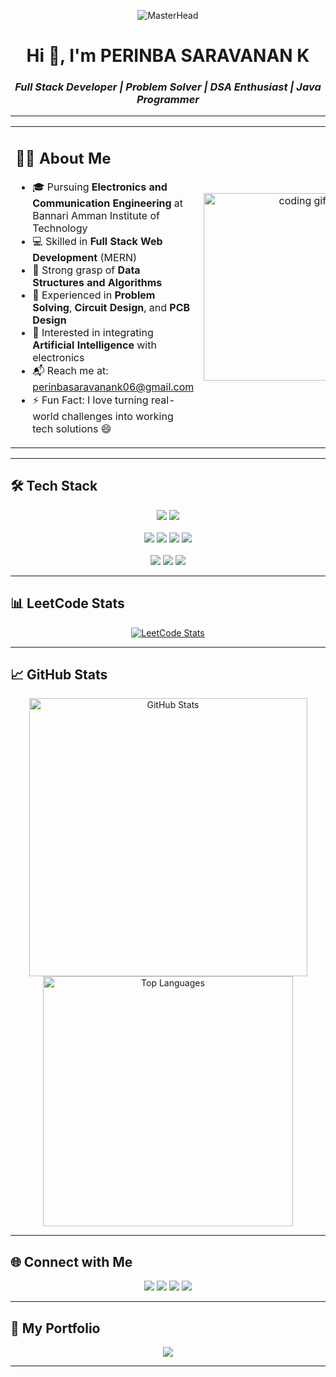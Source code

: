 <!-- HEADER GIF -->
<p align="center">
  <img src="https://user-images.githubusercontent.com/10498744/210012254-234538ff-d198-48aa-8964-37e6fd45d227.gif" alt="MasterHead" />
</p>

<h1 align="center">Hi 👋, I'm PERINBA SARAVANAN K</h1>
<h3 align="center"><i>Full Stack Developer | Problem Solver | DSA Enthusiast | Java Programmer</i></h3>

---

<!-- ABOUT SECTION WITH GIF TO THE RIGHT -->
<table>
  <tr>
    <td width="60%">
      <h2>👨‍💻 About Me</h2>
      <ul>
        <li>🎓 Pursuing <b>Electronics and Communication Engineering</b> at Bannari Amman Institute of Technology</li>
        <li>💻 Skilled in <b>Full Stack Web Development</b> (MERN)</li>
        <li>🧠 Strong grasp of <b>Data Structures and Algorithms</b></li>
        <li>🔧 Experienced in <b>Problem Solving</b>, <b>Circuit Design</b>, and <b>PCB Design</b></li>
        <li>🤖 Interested in integrating <b>Artificial Intelligence</b> with electronics</li>
        <li>📬 Reach me at: <a href="mailto:perinbasaravanank06@gmail.com">perinbasaravanank06@gmail.com</a></li>
        <li>⚡ Fun Fact: I love turning real-world challenges into working tech solutions 😄</li>
      </ul>
    </td>
    <td width="40%" align="center">
      <img src="https://media3.giphy.com/media/v1.Y2lkPTc5MGI3NjExYm42eXNlZXc5YnBudmlsZ3VoM3p1MmpvZ3g3eGN4bHRhaGRrY2xtNCZlcD12MV9pbnRlcm5hbF9naWZfYnlfaWQmY3Q9Zw/78XCFBGOlS6keY1Bil/giphy.gif" alt="coding gif" width="300" />
    </td>
  </tr>
</table>

---

## 🛠️ Tech Stack

<p align="center">
  <img src="https://img.shields.io/badge/C-00599C?style=for-the-badge&logo=c&logoColor=white" />        
  <img src="https://img.shields.io/badge/Java-ED8B00?style=for-the-badge&logo=openjdk&logoColor=white" /><br><br>
  <img src="https://img.shields.io/badge/HTML5-E34F26?style=for-the-badge&logo=html5&logoColor=white" />
  <img src="https://img.shields.io/badge/CSS3-1572B6?style=for-the-badge&logo=css3&logoColor=white" />
  <img src="https://img.shields.io/badge/JavaScript-F7DF1E?style=for-the-badge&logo=javascript&logoColor=black" />
  <img src="https://img.shields.io/badge/React-20232A?style=for-the-badge&logo=react&logoColor=61DAFB" /><br><br>
  <img src="https://img.shields.io/badge/Node.js-339933?style=for-the-badge&logo=nodedotjs&logoColor=white" />
  <img src="https://img.shields.io/badge/Express.js-000000?style=for-the-badge&logo=express&logoColor=white" />
  <img src="https://img.shields.io/badge/MongoDB-4EA94B?style=for-the-badge&logo=mongodb&logoColor=white" />
</p>

---

## 📊 LeetCode Stats

<p align="center">
  <a href="https://leetcode.com/Perinbasaravanank_06">
    <img src="https://leetcard.jacoblin.cool/Perinbasaravanank_06" alt="LeetCode Stats" />
  </a>
</p>

---

## 📈 GitHub Stats

<p align="center">
  <img src="https://github-readme-stats.vercel.app/api?username=perinbasaravanan-06&show_icons=true&theme=radical" alt="GitHub Stats" width="445" />
  <img src="https://github-readme-stats.vercel.app/api/top-langs/?username=perinbasaravanan-06&layout=compact&theme=radical" alt="Top Languages" width="400" />
</p>



---

## 🌐 Connect with Me

<p align="center">
  <a href="https://www.linkedin.com/in/perinbasaravanan06" target="_blank"><img src="https://img.shields.io/badge/LinkedIn-0077B5?style=for-the-badge&logo=linkedin&logoColor=white" /></a>
  <a href="https://www.hackerrank.com/perinbasaravana2" target="_blank"><img src="https://img.shields.io/badge/HackerRank-2EC866?style=for-the-badge&logo=hackerrank&logoColor=white" /></a>
  <a href="https://www.leetcode.com/perinbasaravanan_06" target="_blank"><img src="https://img.shields.io/badge/LeetCode-FFA116?style=for-the-badge&logo=leetcode&logoColor=white" /></a>
  <a href="https://auth.geeksforgeeks.org/user/perinbasaravanan_06" target="_blank"><img src="https://img.shields.io/badge/GeeksforGeeks-2F8D46?style=for-the-badge&logo=geeksforgeeks&logoColor=white" /></a>
</p>

---

## 🚀 My Portfolio

<p align="center">
  <a href="https://perinba-saravanan-portfolio.vercel.app" target="_blank">
    <img src="https://img.shields.io/badge/Visit%20My%20Portfolio-000000?style=for-the-badge&logo=vercel&logoColor=white" />
  </a>
</p>

---
